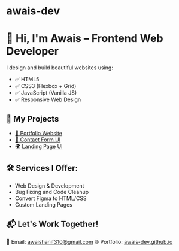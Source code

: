 # awais-dev
# 👋 Hi, I'm Awais – Frontend Web Developer

I design and build beautiful websites using:
- ✅ HTML5
- ✅ CSS3 (Flexbox + Grid)
- ✅ JavaScript (Vanilla JS)
- ✅ Responsive Web Design

## 🚀 My Projects
- [📁 Portfolio Website](https://awais-dev.github.io/portfolio/)
- [📝 Contact Form UI](https://awais-dev.github.io/contact-form/)
- [🌍 Landing Page UI](https://awais-dev.github.io/landing-page/)

## 🛠 Services I Offer:
- Web Design & Development
- Bug Fixing and Code Cleanup
- Convert Figma to HTML/CSS
- Custom Landing Pages

## 📬 Let's Work Together!
📧 Email: awaishanif310@gmail.com 
🌐 Portfolio: [awais-dev.github.io](https://awais-dev.github.io)
